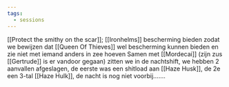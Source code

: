```yaml
---
tags:
  - sessions
---
```


[[Protect the smithy on the scar]]; [[Ironhelms]] bescherming bieden zodat we bewijzen dat [[Queen Of Thieves]] wel bescherming kunnen bieden en zie niet met iemand anders in zee hoeven
Samen met [[Mordecai]] (zijn zus [[Gertrude]] is er vandoor gegaan) zitten we in de nachtshift, we hebben 2 aanvallen afgeslagen, de eerste was een shitload aan [[Haze Husk]], de 2e een 3-tal [[Haze Hulk]], de nacht is nog niet voorbij…….
